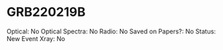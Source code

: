 # GRB220219B

Optical: No
Optical Spectra: No
Radio: No
Saved on Papers?: No
Status: New Event
Xray: No